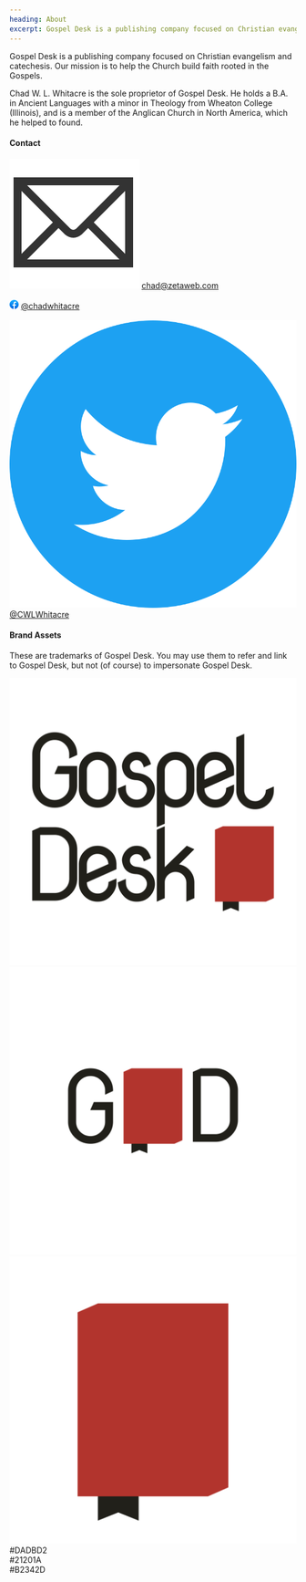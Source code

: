 ```yaml
---
heading: About
excerpt: Gospel Desk is a publishing company focused on Christian evangelism and catechesis.
---
```


Gospel Desk is a publishing company focused on Christian evangelism and
catechesis. Our mission is to help the Church build faith rooted in the
Gospels.

Chad W. L. Whitacre is the sole proprietor of Gospel Desk. He holds a B.A. in
Ancient Languages with a minor in Theology from Wheaton College (Illinois), and
is a member of the Anglican Church in North America, which he helped to found.


#### Contact

<div>
  <img src="/assets/images/social-icon-email.svg" class="social-icon">
  <a href="mailto:chad@zetaweb.com">chad@zetaweb.com</a>
  <br><br>
  <img src="/assets/images/social-icon-facebook.png" class="social-icon">
  <a href="https://www.facebook.com/chadwhitacre">
    @chadwhitacre
  </a>
  <br><br>
  <img src="/assets/images/social-icon-twitter.svg" class="social-icon">
  <a href="https://twitter.com/CWLWhitacre">
    @CWLWhitacre
  </a>
</div>


#### Brand Assets

These are trademarks of Gospel Desk. You may use them to refer and link to
Gospel Desk, but not (of course) to impersonate Gospel Desk.

<style>
  .content .assets a {
    display: block;
    float: left;
    margin: 12pt 5% 5% 0;
    width: 30%;
    border: 1px solid #21201A;
  }
  .content .assets a:last-of-type {
    margin-right: 0;
  }
  .content .assets a img {
    margin: 0;
  }
  .content .assets .color {
    font: normal 12pt/12pt monospace;
    padding: 12pt 0;
    text-align: center;
  }
</style>

<div class="assets">
  <a href="gospel-desk-logo.svg" class="brand-asset"><img src="gospel-desk-logo.svg"></a>
  <a href="gospel-desk-compact.svg" class="brand-asset"><img src="gospel-desk-compact.svg"></a>
  <a href="gospel-desk-icon.svg" class="brand-asset"><img src="gospel-desk-icon.svg"></a>
</div>

<div class="clear"></div>

<style>
  .content .assets .white { background: #DADBD2; }
  .content .assets .black { background: #21201A; color: #DADBD2; }
  .content .assets .red   { background: #B2342D; color: #DADBD2; }
</style>

<div class="assets">
  <div class="color white">#DADBD2</div>
  <div class="color black">#21201A</div>
  <div class="color red">#B2342D</div>
</div>

<div class="clear"></div>
